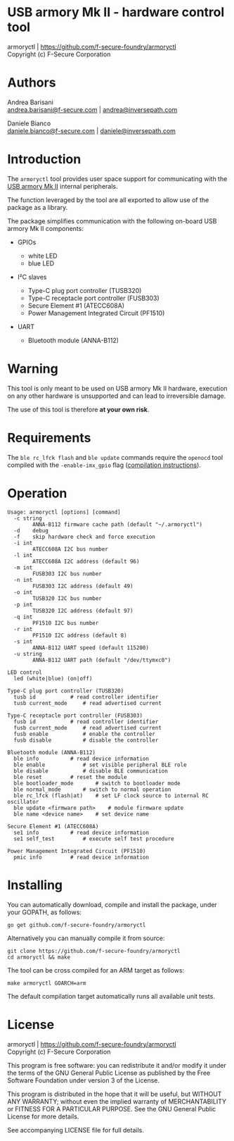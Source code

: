USB armory Mk II - hardware control tool
========================================

armoryctl | https://github.com/f-secure-foundry/armoryctl  
Copyright (c) F-Secure Corporation

Authors
=======

Andrea Barisani  
andrea.barisani@f-secure.com | andrea@inversepath.com  

Daniele Bianco  
daniele.bianco@f-secure.com | daniele@inversepath.com  

Introduction
============

The `armoryctl` tool provides user space support for communicating with the
[USB armory Mk II](https://github.com/f-secure-foundry/usbarmory/wiki) internal
peripherals.

The function leveraged by the tool are all exported to allow use of the package
as a library.

The package simplifies communication with the following on-board USB armory Mk
II components:

* GPIOs
  - white LED
  - blue LED

* I²C slaves
  - Type-C plug port controller (TUSB320)
  - Type-C receptacle port controller (FUSB303)
  - Secure Element #1 (ATECC608A)
  - Power Management Integrated Circuit (PF1510)

* UART
  - Bluetooth module (ANNA-B112)

Warning
=======

This tool is only meant to be used on USB armory Mk II hardware, execution on
any other hardware is unsupported and can lead to irreversible damage.

The use of this tool is therefore **at your own risk**.

Requirements
============

The `ble rc_lfck flash` and `ble update` commands require the `openocd` tool
compiled with the `-enable-imx_gpio` flag ([compilation instructions](https://github.com/f-secure-foundry/usbarmory/wiki/Bluetooth#using-openocd-for-jtag-access)).

Operation
=========

```
Usage: armoryctl [options] [command]
  -c string
    	ANNA-B112 firmware cache path (default "~/.armoryctl")
  -d	debug
  -f	skip hardware check and force execution
  -i int
    	ATECC608A I2C bus number
  -l int
    	ATECC608A I2C address (default 96)
  -m int
    	FUSB303 I2C bus number
  -n int
    	FUSB303 I2C address (default 49)
  -o int
    	TUSB320 I2C bus number
  -p int
    	TUSB320 I2C address (default 97)
  -q int
    	PF1510 I2C bus number
  -r int
    	PF1510 I2C address (default 8)
  -s int
    	ANNA-B112 UART speed (default 115200)
  -u string
    	ANNA-B112 UART path (default "/dev/ttymxc0")

LED control
  led (white|blue) (on|off)

Type-C plug port controller (TUSB320)
  tusb id			# read controller identifier
  tusb current_mode		# read advertised current

Type-C receptacle port controller (FUSB303)
  fusb id			# read controller identifier
  fusb current_mode		# read advertised current
  fusb enable			# enable the controller
  fusb disable			# disable the controller

Bluetooth module (ANNA-B112)
  ble info			# read device information
  ble enable			# set visible peripheral BLE role
  ble disable			# disable BLE communication
  ble reset			# reset the module
  ble bootloader_mode		# switch to bootloader mode
  ble normal_mode		# switch to normal operation
  ble rc_lfck (flash|at)	# set LF clock source to internal RC oscillator
  ble update <firmware path>	# module firmware update
  ble name <device name>	# set device name

Secure Element #1 (ATECC608A)
  se1 info			# read device information
  se1 self_test			# execute self test procedure

Power Management Integrated Circuit (PF1510)
  pmic info			# read device information
```

Installing
==========

You can automatically download, compile and install the package, under your
GOPATH, as follows:

```
go get github.com/f-secure-foundry/armoryctl
```

Alternatively you can manually compile it from source:

```
git clone https://github.com/f-secure-foundry/armoryctl
cd armoryctl && make
```

The tool can be cross compiled for an ARM target as follows:

```
make armoryctl GOARCH=arm
```

The default compilation target automatically runs all available unit tests.

License
=======

armoryctl | https://github.com/f-secure-foundry/armoryctl  
Copyright (c) F-Secure Corporation

This program is free software: you can redistribute it and/or modify it under
the terms of the GNU General Public License as published by the Free Software
Foundation under version 3 of the License.

This program is distributed in the hope that it will be useful, but WITHOUT ANY
WARRANTY; without even the implied warranty of MERCHANTABILITY or FITNESS FOR A
PARTICULAR PURPOSE. See the GNU General Public License for more details.

See accompanying LICENSE file for full details.
